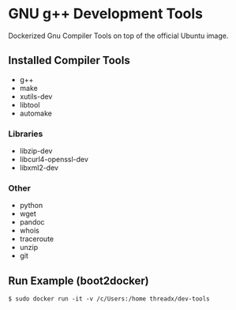 # GNU g++ Development Tools     

Dockerized Gnu Compiler Tools on top of the official Ubuntu image.

## Installed Compiler Tools

* g++
* make
* xutils-dev
* libtool
* automake

### Libraries

* libzip-dev
* libcurl4-openssl-dev
* libxml2-dev

### Other

* python
* wget
* pandoc
* whois
* traceroute
* unzip	
* git

## Run Example (boot2docker)

```
$ sudo docker run -it -v /c/Users:/home threadx/dev-tools
```

